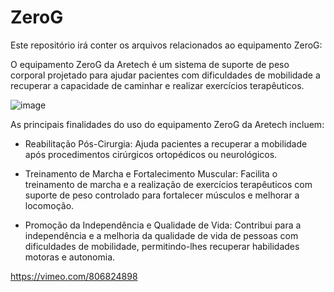 # ZeroG
Este repositório irá conter os arquivos relacionados ao equipamento ZeroG:

O equipamento ZeroG da Aretech é um sistema de suporte de peso corporal projetado para ajudar pacientes com dificuldades de mobilidade a recuperar a capacidade de caminhar e realizar exercícios terapêuticos. 

![image](https://github.com/iasmimrocha/Aula-2_Rep_ZeroG/assets/142513512/aeb5dd03-ae41-475c-a886-55f276e9adaf)

As principais finalidades do uso do equipamento ZeroG da Aretech incluem:

- Reabilitação Pós-Cirurgia: Ajuda pacientes a recuperar a mobilidade após procedimentos cirúrgicos ortopédicos ou neurológicos.

- Treinamento de Marcha e Fortalecimento Muscular: Facilita o treinamento de marcha e a realização de exercícios terapêuticos com suporte de peso controlado para fortalecer músculos e melhorar a locomoção.

- Promoção da Independência e Qualidade de Vida: Contribui para a independência e a melhoria da qualidade de vida de pessoas com dificuldades de mobilidade, permitindo-lhes recuperar habilidades motoras e autonomia.

https://vimeo.com/806824898
